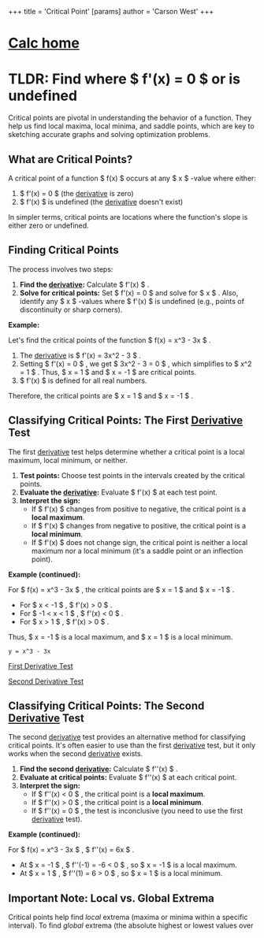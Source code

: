 +++
 title = 'Critical Point'
[params]
	author = 'Carson West'
+++
# [Calc home](./../calc-home/)

# TLDR: Find where  $ f'(x) = 0 $   or is undefined 

Critical points are pivotal in understanding the behavior of a function.  They help us find local maxima, local minima, and saddle points, which are key to sketching accurate graphs and solving optimization problems.

## What are Critical Points?

A critical point of a function  $ f(x) $  occurs at any  $ x $ -value where either:

1.   $ f'(x) = 0 $  (the [derivative](./../derivative/) is zero)
2.   $ f'(x) $  is undefined (the [derivative](./../derivative/) doesn't exist)

In simpler terms, critical points are locations where the function's slope is either zero or undefined.

## Finding Critical Points

The process involves two steps:

1. **Find the [derivative](./../derivative/):** Calculate  $ f'(x) $ .
2. **Solve for critical points:**  Set  $ f'(x) = 0 $  and solve for  $ x $ .  Also, identify any  $ x $ -values where  $ f'(x) $  is undefined (e.g., points of discontinuity or sharp corners).

**Example:**

Let's find the critical points of the function  $ f(x) = x^3 - 3x $ .

1.  The [derivative](./../derivative/) is  $ f'(x) = 3x^2 - 3 $ .
2.  Setting  $ f'(x) = 0 $ , we get  $ 3x^2 - 3 = 0 $ , which simplifies to  $ x^2 = 1 $ .  Thus,  $ x = 1 $  and  $ x = -1 $  are critical points.
3.  $ f'(x) $  is defined for all real numbers.

Therefore, the critical points are  $ x = 1 $  and  $ x = -1 $ .


## Classifying Critical Points: The First [Derivative](./../derivative/) Test

The first [derivative](./../derivative/) test helps determine whether a critical point is a local maximum, local minimum, or neither.

1. **Test points:** Choose test points in the intervals created by the critical points.
2. **Evaluate the [derivative](./../derivative/):**  Evaluate  $ f'(x) $  at each test point.
3. **Interpret the sign:**
    * If  $ f'(x) $  changes from positive to negative, the critical point is a **local maximum**.
    * If  $ f'(x) $  changes from negative to positive, the critical point is a **local minimum**.
    * If  $ f'(x) $  does not change sign, the critical point is neither a local maximum nor a local minimum (it's a saddle point or an inflection point).

**Example (continued):**

For  $ f(x) = x^3 - 3x $ , the critical points are  $ x = 1 $  and  $ x = -1 $ .

*   For  $ x < -1 $ ,  $ f'(x) > 0 $ .
*   For  $ -1 < x < 1 $ ,  $ f'(x) < 0 $ .
*   For  $ x > 1 $ ,  $ f'(x) > 0 $ .

Thus,  $ x = -1 $  is a local maximum, and  $ x = 1 $  is a local minimum.

```desmos-graph
y = x^3 - 3x
```

[First Derivative Test](./../first-derivative-test/)

[Second Derivative Test](./../second-derivative-test/)


## Classifying Critical Points: The Second [Derivative](./../derivative/) Test

The second [derivative](./../derivative/) test provides an alternative method for classifying critical points.  It's often easier to use than the first [derivative](./../derivative/) test, but it only works when the second [derivative](./../derivative/) exists.

1. **Find the second [derivative](./../derivative/):** Calculate  $ f''(x) $ .
2. **Evaluate at critical points:** Evaluate  $ f''(x) $  at each critical point.
3. **Interpret the sign:**
    * If  $ f''(x) < 0 $ , the critical point is a **local maximum**.
    * If  $ f''(x) > 0 $ , the critical point is a **local minimum**.
    * If  $ f''(x) = 0 $ , the test is inconclusive (you need to use the first [derivative](./../derivative/) test).


**Example (continued):**

For  $ f(x) = x^3 - 3x $ ,  $ f''(x) = 6x $ .

*   At  $ x = -1 $ ,  $ f''(-1) = -6 < 0 $ , so  $ x = -1 $  is a local maximum.
*   At  $ x = 1 $ ,  $ f''(1) = 6 > 0 $ , so  $ x = 1 $  is a local minimum.

##  Important Note: Local vs. Global Extrema

Critical points help find *local* extrema (maxima or minima within a specific interval). To find *global* extrema (the absolute highest or lowest values over